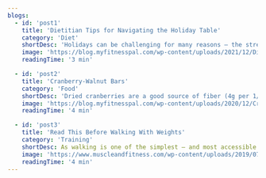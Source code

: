 ```yaml
---
blogs:
  - id: 'post1'
    title: 'Dietitian Tips for Navigating the Holiday Table'
    category: 'Diet'
    shortDesc: 'Holidays can be challenging for many reasons — the stress, family dynamics, travel and even the food. Hear me out — holiday food is delicious and special.'
    image: 'https://blog.myfitnesspal.com/wp-content/uploads/2021/12/Dietitian-Tips-for-Navigating-the-Holiday-Table-1024x643.jpg'
    readingTime: '3 min'

  - id: 'post2'
    title: 'Cranberry-Walnut Bars'
    category: 'Food'
    shortDesc: 'Dried cranberries are a good source of fiber (4g per 1/2 cup) but because they are naturally tart, many brands are loaded with added sugar. Fortunately, there are brands of dried cranberries that contain less added sugar or are sweetened with apple juice. Read labels carefully and you can cut the added sugar by half or more.'
    image: 'https://blog.myfitnesspal.com/wp-content/uploads/2020/12/Cranberry-Walnut-Bars-1024x643.jpg'
    readingTime: '4 min'

  - id: 'post3'
    title: 'Read This Before Walking With Weights'
    category: 'Training'
    shortDesc: As walking is one of the simplest — and most accessible — forms of exercise, if you begin walking for fitness and are hoping to speed up results and make the activity more challenging, it may seem harmless to just add in some weights.
    image: 'https://www.muscleandfitness.com/wp-content/uploads/2019/07/Hands-Clapping-Chaulk-Kettlebell.jpg?w=940&h=529&crop=1&quality=86&strip=all'
    readingTime: '4 min'
---
```

